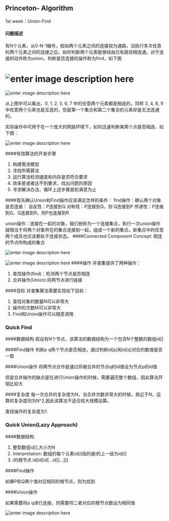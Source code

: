 ## Princeton- Algorithm
1st week：Union-Find
#### 问题描述
有N个元素，从0-N-1编号，假如两个元素之间的连接视为通路，当执行多次任意的两个元素之间的连接之后，如何判断两个元素能够经由已有路径相连通。对于连接的动作称为union，判断是否连接的操作称为find，如下图

![enter image description here](http://obpbs8a3y.bkt.clouddn.com/1.jpg)
=======
![enter image description here](http://img.blog.csdn.net/20130901114328078)

从上图中可以看出，0, 1, 2, 5, 6, 7 中的任意两个元素都是相连的，同样 3, 4, 8, 9 中任意两个元素也是互连的，但是第一个集合和第二个集合的元素却是无法连通的。

实际操作中可用于在一个庞大的网路环境下，如何迅速判断某两个点是否相连，如下图：

![enter image description here](http://i2.piimg.com/567571/38bfecc955fdf85c.jpg)

####有效算法的开发步骤
1. 构建需求模型
2. 寻找所需算法
3. 运行算法检测速度和内存是否符合要求
4. 效率差或者达不到要求，找出问题的原因
5. 寻求解决办法，循环上述步骤直到满意为止

####首先确认Union和Find操作应该满足怎样的条件：
find操作：确认两个对象是否连接：
自反性：P连接到Q
对称性：P连接到Q，则 Q连接到P
传递性：P连接到Q，Q连接到R，则P也连接到R

union操作：连接在一起的对象，我们统称为一个连接集合，执行一次union操作就相当于将两个对象所在的集合连接到一起，组成一个新的集合。新集合中的任意两个成员也应该都处于连接状态。
####Connected Component
Concept: 相连的节点所构成的集合

![enter image description here](http://img.blog.csdn.net/20140531203442953?watermark/2/text/aHR0cDovL2Jsb2cuY3Nkbi5uZXQvY2FpcGVpY2hhbzI=/font/5a6L5L2T/fontsize/400/fill/I0JBQkFCMA==/dissolve/70/gravity/Center)

![enter image description here](http://img.blog.csdn.net/20140531203442953?watermark/2/text/aHR0cDovL2Jsb2cuY3Nkbi5uZXQvY2FpcGVpY2hhbzI=/font/5a6L5L2T/fontsize/400/fill/I0JBQkFCMA==/dissolve/70/gravity/Center)
####操作
并查集提供了两种操作：
1. 查找操作(find)：检测两个节点是否相连
2. 合并操作(Union):将两节点进行链接

####目标
并查集算法需要实现如下目标：
1. 查找对象的数量N可以非常大
2. 操作的次数M可以非常大
3. Find和Union操作可以随意调用
####

### Quick Find

####数据结构
假设有N个节点，该算法的数据结构为一个包含N个整数的数组id[]

####Find操作
判断p q两个节点是否相连，通过判断id[p]和id[q]对应的数值是否一致

####Union操作
将两节点合作是通过将被合并的节点q的id值设为节点p的id值

但是合并操作的缺点是在进行Union操作的时候，需要遍历整个数组，因此算法开销比较大

####复杂度
每一次合并的复杂度为N，当合并次数非常大的时候，趋近于N，运算的复杂度则为N^2,因此该算法不适合较大规模运算。

查找操作的复杂度为1.

### Quick Union(Lazy Approach)

####数据结构
1. 整型数组id[],大小为N
2. Interpretation: 数组的每个元素id[i]指的是i的上一级为id[i]
3. i的根节点 id[id[id[...id[]...]]]



####Find操作

如果P和Q两个值对应相同的根节点，则为找到

####Union操作

如果需要将p q进行连接，则需要将二者对应的根节点数设为相同值

![enter image description here](http://img.blog.csdn.net/20130901134321640)
